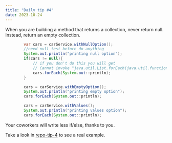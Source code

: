 ```yaml
---
title: "Daily tip #4"
date: 2023-10-24
---
```


When you are building a method that returns a collection, never return null. Instead, return an empty collection.

```java
		var cars = carService.withNullOption();
		//need null test before do anything
		System.out.println("printing null option");
		if(cars != null){
            // if you don't do this you will get  
            // Cannot invoke "java.util.List.forEach(java.util.function.Consumer)" because "cars" is null
			cars.forEach(System.out::println);
		}

		cars = carService.withEmptyOption();
		System.out.println("printing empty option");
		cars.forEach(System.out::println);

		cars = carService.withValues();
		System.out.println("printing values option");
		cars.forEach(System.out::println);
```

Your coworkers will write less if/else, thanks to you.



Take a look in [repo-tip-4](https://github.com/brunobaiano/tip-of-the-day/tree/main/tip-4) to see a real example.